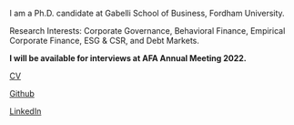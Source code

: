 I am a Ph.D. candidate at Gabelli School of Business, Fordham University.

Research Interests: Corporate Governance, Behavioral Finance, Empirical Corporate Finance, ESG & CSR, and Debt Markets.

**I will be available for interviews at AFA Annual Meeting 2022.**

[CV]("/pdf/CV.pdf") 

[Github](https://github.com/aswanijeet1412)

[LinkedIn](https://www.linkedin.com/in/jitendra-aswani-72800216/)
